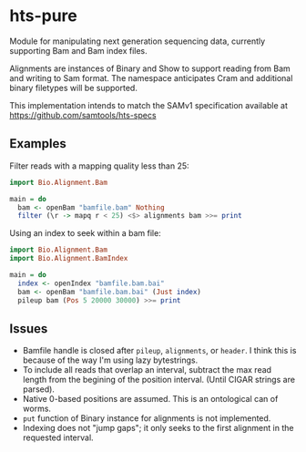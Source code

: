 # hts-pure
Module for manipulating next generation sequencing data, currently supporting
Bam and Bam index files.

Alignments are instances of Binary and Show to support reading from Bam and
writing to Sam format. The namespace anticipates Cram and additional binary
filetypes will be supported.

This implementation intends to match the SAMv1 specification available at
https://github.com/samtools/hts-specs

## Examples
Filter reads with a mapping quality less than 25:

```haskell
import Bio.Alignment.Bam

main = do
  bam <- openBam "bamfile.bam" Nothing
  filter (\r -> mapq r < 25) <$> alignments bam >>= print
```

Using an index to seek within a bam file:

```haskell
import Bio.Alignment.Bam
import Bio.Alignment.BamIndex

main = do
  index <- openIndex "bamfile.bam.bai"
  bam <- openBam "bamfile.bam.bai" (Just index)
  pileup bam (Pos 5 20000 30000) >>= print
```

## Issues
  * Bamfile handle is closed after `pileup`, `alignments`, or `header`. I think
    this is because of the way I'm using lazy bytestrings.
  * To include all reads that overlap an interval, subtract the max read length
    from the begining of the position interval. (Until CIGAR strings are
    parsed).
  * Native 0-based positions are assumed. This is an ontological can of worms.
  * `put` function of Binary instance for alignments is not implemented.
  * Indexing does not "jump gaps"; it only seeks to the first alignment in the
    requested interval.
